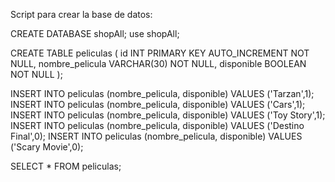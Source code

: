Script para crear la base de datos:

CREATE DATABASE shopAll;
use shopAll;

CREATE TABLE peliculas (
	id INT PRIMARY KEY AUTO_INCREMENT NOT NULL,
    nombre_pelicula VARCHAR(30) NOT NULL,
    disponible BOOLEAN NOT NULL
);

INSERT INTO peliculas (nombre_pelicula, disponible) VALUES ('Tarzan',1);
INSERT INTO peliculas (nombre_pelicula, disponible) VALUES ('Cars',1);
INSERT INTO peliculas (nombre_pelicula, disponible) VALUES ('Toy Story',1);
INSERT INTO peliculas (nombre_pelicula, disponible) VALUES ('Destino Final',0);
INSERT INTO peliculas (nombre_pelicula, disponible) VALUES ('Scary Movie',0);

SELECT * FROM peliculas; 

